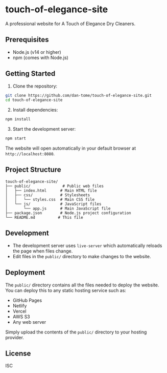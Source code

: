 # touch-of-elegance-site

A professional website for A Touch of Elegance Dry Cleaners.

## Prerequisites

- Node.js (v14 or higher)
- npm (comes with Node.js)

## Getting Started

1. Clone the repository:
```bash
git clone https://github.com/dan-tome/touch-of-elegance-site.git
cd touch-of-elegance-site
```

2. Install dependencies:
```bash
npm install
```

3. Start the development server:
```bash
npm start
```

The website will open automatically in your default browser at `http://localhost:8080`.

## Project Structure

```
touch-of-elegance-site/
├── public/              # Public web files
│   ├── index.html      # Main HTML file
│   ├── css/            # Stylesheets
│   │   └── styles.css  # Main CSS file
│   └── js/             # JavaScript files
│       └── app.js      # Main JavaScript file
├── package.json        # Node.js project configuration
└── README.md          # This file
```

## Development

- The development server uses `live-server` which automatically reloads the page when files change.
- Edit files in the `public/` directory to make changes to the website.

## Deployment

The `public/` directory contains all the files needed to deploy the website. You can deploy this to any static hosting service such as:
- GitHub Pages
- Netlify
- Vercel
- AWS S3
- Any web server

Simply upload the contents of the `public/` directory to your hosting provider.

## License

ISC